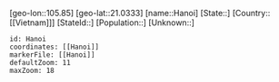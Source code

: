 ﻿---
location: [21.0333,105.85]
mapzoom: [7,12] 
mapmarker: city 
type: City
tags:
- geo/City


SpocWebEntityId: 76725
isDeleted: false
confidential: public

---
[geo-lon::105.85]
[geo-lat::21.0333]
[name::Hanoi]
[State::]
[Country::[[Vietnam]]]
[StateId::]
[Population::]
[Unknown::]


```leaflet
id: Hanoi
coordinates: [[Hanoi]]
markerFile: [[Hanoi]]
defaultZoom: 11 
maxZoom: 18
```
